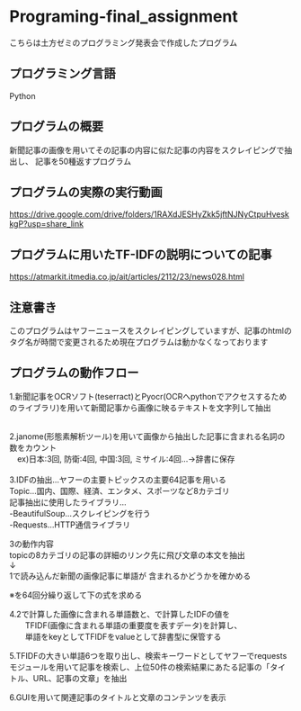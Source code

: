 # Programing-final_assignment<br>
こちらは土方ゼミのプログラミング発表会で作成したプログラム

## プログラミング言語<br>
Python

## プログラムの概要<br>
新聞記事の画像を用いてその記事の内容に似た記事の内容をスクレイピングで抽出し、
記事を50種返すプログラム

## プログラムの実際の実行動画<br>
https://drive.google.com/drive/folders/1RAXdJESHyZkk5jftNJNyCtpuHveskkgP?usp=share_link

## プログラムに用いたTF-IDFの説明についての記事
https://atmarkit.itmedia.co.jp/ait/articles/2112/23/news028.html

## 注意書き
このプログラムはヤフーニュースをスクレイピングしていますが、記事のhtmlの  タグ名が時間で変更されるため現在プログラムは動かなくなっております


## プログラムの動作フロー<br>
1.新聞記事をOCRソフト(teserract)とPyocr(OCRへpythonでアクセスするためのライブラリ)を用いて新聞記事から画像に映るテキストを文字列して抽出
<br><br>

2.janome(形態素解析ツール)を用いて画像から抽出した記事に含まれる名詞の数をカウント
<br>
　ex)日本:3回, 防衛:4回, 中国:3回, ミサイル:4回...→辞書に保存
<br>  
3.IDFの抽出…ヤフーの主要トピックスの主要64記事を用いる<br>
Topic…国内、国際、経済、エンタメ、スポーツなど8カテゴリ<br>
記事抽出に使用したライブラリ…<br>
-BeautifulSoup…スクレイピングを行う<br>
-Requests…HTTP通信ライブラリ<br>

3の動作内容<br>
topicの8カテゴリの記事の詳細のリンク先に飛び文章の本文を抽出<br>
↓<br>
1で読み込んだ新聞の画像記事に単語が
含まれるかどうかを確かめる<br>

※を64回分繰り返して下の式を求める<br>

4.2で計算した画像に含まれる単語数と、で計算したIDFの値を<br>
　　TFIDF(画像に含まれる単語の重要度を表すデータ)を計算し、<br>
　　単語をkeyとしてTFIDFをvalueとして辞書型に保管する<br>

5.TFIDFの大きい単語6つを取り出し、検索キーワードとしてヤフーでrequestsモジュールを用いて記事を検索し、上位50件の検索結果にあたる記事の「タイトル、URL、記事の文章」を抽出<br>


6.GUIを用いて関連記事のタイトルと文章のコンテンツを表示

